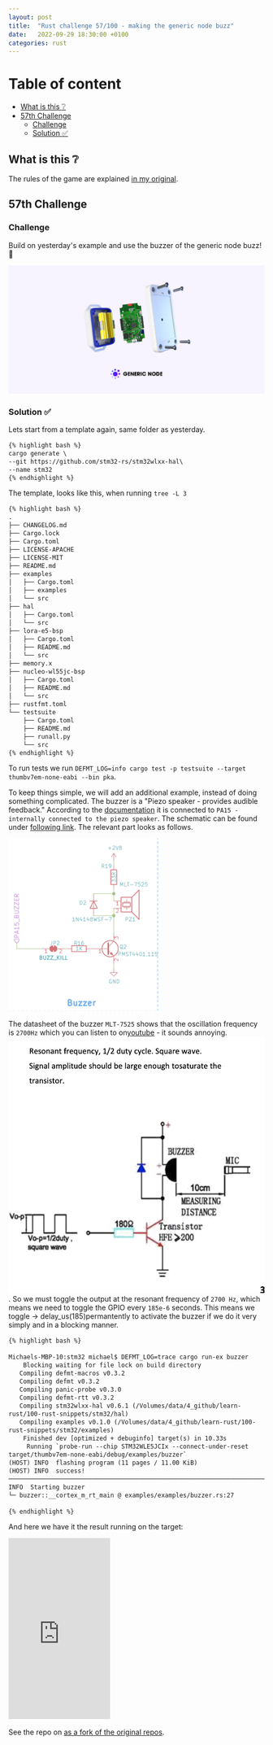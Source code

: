 ```yaml
---
layout: post
title:  "Rust challenge 57/100 - making the generic node buzz"
date:   2022-09-29 18:30:00 +0100
categories: rust
---
```



#  Table of content
<!-- MarkdownTOC autolink="true" -->

- [What is this :grey_question:](#what-is-this-grey_question)
- [57th Challenge](#57th-challenge)
    - [Challenge](#challenge)
    - [Solution :white_check_mark:](#solution-white_check_mark)

<!-- /MarkdownTOC -->

## What is this :grey_question: 

The rules of the game are explained [in my original](https://maebli.github.io/rust/2021/10/18/100rust.html). 

## 57th Challenge
### Challenge

Build on yesterday's example and use the buzzer of the generic node buzz! 📣

![](/assets/img/genericnode.png)

### Solution :white_check_mark:

Lets start from a template again, same folder as yesterday. 

    {% highlight bash %}
    cargo generate \
    --git https://github.com/stm32-rs/stm32wlxx-hal\
    --name stm32
    {% endhighlight %}

The template, looks like this, when running `tree -L 3`

    {% highlight bash %}
    .
    ├── CHANGELOG.md
    ├── Cargo.lock
    ├── Cargo.toml
    ├── LICENSE-APACHE
    ├── LICENSE-MIT
    ├── README.md
    ├── examples
    │   ├── Cargo.toml
    │   ├── examples
    │   └── src
    ├── hal
    │   ├── Cargo.toml
    │   └── src
    ├── lora-e5-bsp
    │   ├── Cargo.toml
    │   ├── README.md
    │   └── src
    ├── memory.x
    ├── nucleo-wl55jc-bsp
    │   ├── Cargo.toml
    │   ├── README.md
    │   └── src
    ├── rustfmt.toml
    └── testsuite
        ├── Cargo.toml
        ├── README.md
        ├── runall.py
        └── src
    {% endhighlight %}


To run tests we run `DEFMT_LOG=info cargo test -p testsuite --target thumbv7em-none-eabi --bin pka`.

To keep things simple, we will add an additional example, instead of doing something complicated. The buzzer is a "Piezo speaker - provides audible feedback." According to the [documentation](https://www.genericnode.com/docs/sensor-edition/hardware/se-board/)
it is connected to `PA15 - internally connected to the piezo speaker`. The schematic can be found under [following link](https://github.com/TheThingsIndustries/generic-node-se/blob/develop/Hardware/sch/sch-stm32wl.pdf). The relevant part looks as follows. 

![](/assets/img/buzzer.png)

The datasheet of the buzzer `MLT-7525` shows that the oscillation frequency is `2700Hz` which you can listen to on[youtube](https://www.youtube.com/watch?v=eGZvKFEDAE8) - it sounds annoying. 
![](/assets/img/buzzer2.png). So we must toggle the output at the resonant frequency of `2700 Hz`, which means we need to toggle the GPIO every `185e-6` seconds. This means we toggle -> delay_us(185)permantently to activate the buzzer if we do it very simply and in a blocking manner.

    {% highlight bash %}

    Michaels-MBP-10:stm32 michael$ DEFMT_LOG=trace cargo run-ex buzzer
        Blocking waiting for file lock on build directory
       Compiling defmt-macros v0.3.2
       Compiling defmt v0.3.2
       Compiling panic-probe v0.3.0
       Compiling defmt-rtt v0.3.2
       Compiling stm32wlxx-hal v0.6.1 (/Volumes/data/4_github/learn-rust/100-rust-snippets/stm32/hal)
       Compiling examples v0.1.0 (/Volumes/data/4_github/learn-rust/100-rust-snippets/stm32/examples)
        Finished dev [optimized + debuginfo] target(s) in 10.33s
         Running `probe-run --chip STM32WLE5JCIx --connect-under-reset target/thumbv7em-none-eabi/debug/examples/buzzer`
    (HOST) INFO  flashing program (11 pages / 11.00 KiB)
    (HOST) INFO  success!
    ────────────────────────────────────────────────────────────────────────────────
    INFO  Starting buzzer
    └─ buzzer::__cortex_m_rt_main @ examples/examples/buzzer.rs:27

    {% endhighlight %}


And here we have it the result running on the target:

<iframe src="https://streamable.com/e/kxsmcw" width="200" height="356" frameborder="0" allowfullscreen></iframe>

 See the repo on [as a fork of the original repos](https://github.com/maebli/stm32wlxx-hal). 


